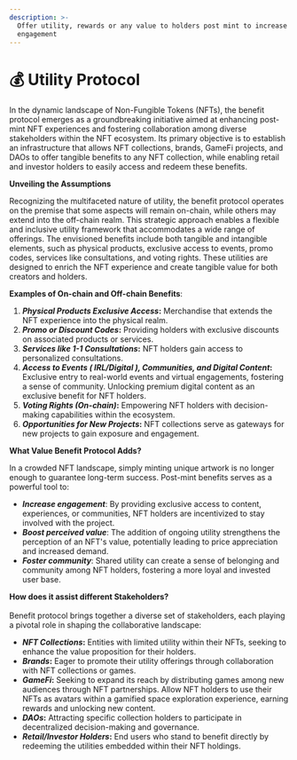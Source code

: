 ```yaml
---
description: >-
  Offer utility, rewards or any value to holders post mint to increase
  engagement
---
```


# 💰 Utility Protocol

In the dynamic landscape of Non-Fungible Tokens (NFTs), the benefit protocol emerges as a groundbreaking initiative aimed at enhancing post-mint NFT experiences and fostering collaboration among diverse stakeholders within the NFT ecosystem. Its primary objective is to establish an infrastructure that allows NFT collections, brands, GameFi projects, and DAOs to offer tangible benefits to any NFT collection, while enabling retail and investor holders to easily access and redeem these benefits.

**Unveiling the Assumptions**

Recognizing the multifaceted nature of utility, the benefit protocol operates on the premise that some aspects will remain on-chain, while others may extend into the off-chain realm. This strategic approach enables a flexible and inclusive utility framework that accommodates a wide range of offerings. The envisioned benefits include both tangible and intangible elements, such as physical products, exclusive access to events, promo codes, services like consultations, and voting rights. These utilities are designed to enrich the NFT experience and create tangible value for both creators and holders.

**Examples of On-chain and Off-chain Benefits**:

1. _**Physical Products Exclusive Access**_**:** Merchandise that extends the NFT experience into the physical realm.
2. _**Promo or Discount Codes**_**:** Providing holders with exclusive discounts on associated products or services.
3. _**Services like 1-1 Consultations**_**:** NFT holders gain access to personalized consultations.
4. _**Access to Events ( IRL/Digital ), Communities, and Digital Content**_**:** Exclusive entry to real-world events and virtual engagements, fostering a sense of community. Unlocking premium digital content as an exclusive benefit for NFT holders.
5. _**Voting Rights (On-chain)**_**:** Empowering NFT holders with decision-making capabilities within the ecosystem.
6. _**Opportunities for New Projects**_**:** NFT collections serve as gateways for new projects to gain exposure and engagement.

**What Value Benefit Protocol Adds?**

In a crowded NFT landscape, simply minting unique artwork is no longer enough to guarantee long-term success. Post-mint benefits serves as a powerful tool to:

* _**Increase engagement**_: By providing exclusive access to content, experiences, or communities, NFT holders are incentivized to stay involved with the project.
* _**Boost perceived value**_: The addition of ongoing utility strengthens the perception of an NFT's value, potentially leading to price appreciation and increased demand.
* _**Foster community**_: Shared utility can create a sense of belonging and community among NFT holders, fostering a more loyal and invested user base.

**How does it assist different Stakeholders?**\
\
Benefit protocol brings together a diverse set of stakeholders, each playing a pivotal role in shaping the collaborative landscape:

* _**NFT Collections**_**:** Entities with limited utility within their NFTs, seeking to enhance the value proposition for their holders.
* _**Brands**_**:** Eager to promote their utility offerings through collaboration with NFT collections or games.
* _**GameFi**_**:** Seeking to expand its reach by distributing games among new audiences through NFT partnerships. Allow NFT holders to use their NFTs as avatars within a gamified space exploration experience, earning rewards and unlocking new content.
* _**DAOs**_**:** Attracting specific collection holders to participate in decentralized decision-making and governance.
* _**Retail/Investor Holders**_**:** End users who stand to benefit directly by redeeming the utilities embedded within their NFT holdings.
